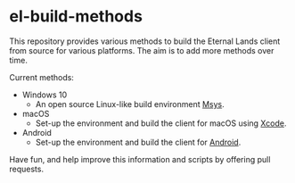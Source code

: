 # el-build-methods
This repository provides various methods to build the Eternal Lands
client from source for various platforms.  The aim is to add more
methods over time.

Current methods:
* Windows 10
  * An open source Linux-like build environment [Msys](windows-10/msys2/).
* macOS
  * Set-up the environment and build the client for macOS using [Xcode](macOS/Xcode).
* Android
  * Set-up the environment and build the client for [Android](android/).

Have fun, and help improve this information and scripts by offering
pull requests.

